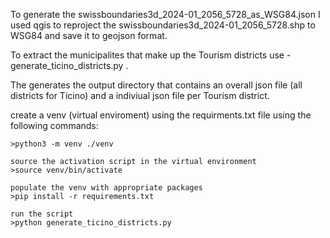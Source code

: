 
To generate the swissboundaries3d_2024-01_2056_5728_as_WSG84.json I used qgis to reproject the swissboundaries3d_2024-01_2056_5728.shp to WSG84 and save it to geojson format.

To extract the municipalites that make up the Tourism districts use - generate_ticino_districts.py . 

The generates the output directory that contains an overall json file (all districts for Ticino) and a indiviual json file per Tourism district.

create a venv (virtual enviroment) using the requirments.txt file using the following commands:

    >python3 -m venv ./venv

    source the activation script in the virtual environment
    >source venv/bin/activate

    populate the venv with appropriate packages
    >pip install -r requirements.txt

    run the script
    >python generate_ticino_districts.py
